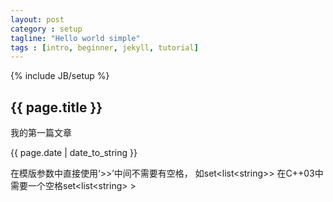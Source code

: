 ```yaml
---
layout: post
category : setup
tagline: "Hello world simple"
tags : [intro, beginner, jekyll, tutorial]
---
```

{% include JB/setup %}

<h2>{{ page.title }}</h2>
<p>我的第一篇文章</p>
<p>{{ page.date | date_to_string }}</p>

在模版参数中直接使用‘&gt;&gt;’中间不需要有空格， 如set&lt;list&lt;string&gt;&gt; 在C++03中需要一个空格set&lt;list&lt;string&gt; &gt;